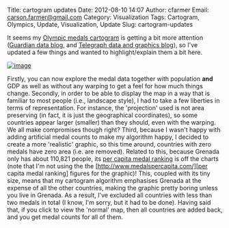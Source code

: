 Title: cartogram updates
Date: 2012-08-10 14:07
Author: cfarmer
Email: carson.farmer@gmail.com
Category: Visualization
Tags: Cartogram, Olympics, Update, Visualization, Update
Slug: cartogram-updates

It seems my [Olympic medals cartogram][] is getting a bit more attention
([Guardian data blog][], and [Telegraph data and graphics blog][]), so
I've updated a few things and wanted to highlight/explain them a bit
here.

[![image][]][Olympic medals cartogram]

Firstly, you can now explore the medal data together with
population **and** GDP as well as without any warping to get a feel for
how much things change. Secondly, in order to be able to display the map
in a way that is familiar to most people (i.e., landscape style), I had
to take a few liberties in terms of representation. For instance, the
'projection' used is not area preserving (in fact, it is just the
geographical coordinates), so some countries appear larger (smaller)
than they should, even with the warping. We all make compromises though
right? Third, because I wasn't happy with adding artificial medal counts
to make my algorithm happy, I decided to create a more 'realistic'
graphic, so this time around, countries with zero medals have zero area
(i.e. are removed). Related to this, because Grenada only has about
110,821 people, its [per capita medal ranking][] is off the charts (note
that I'm not using the the [http://www.medalspercapita.com/][per capita
medal ranking] figures for the graphic)! This, coupled with its tiny
size, means that my cartogram algorithm emphasises Grenada at the
expense of all the other countries, making the graphic pretty boring
unless you live in Grenada. As a result, I've excluded all countries
with less than two medals in total (I know, I'm sorry, but it had to be
done). Having said that, if you click to view the 'normal' map, then all
countries are added back, and you get medal counts for all of them.

[Olympic medals cartogram]: http://www.carsonfarmer.com/examples/olympic_countries/
[image]: |filename|/images/grenada.png "Grenada"
[Guardian data blog]: http://www.guardian.co.uk/sport/datablog/interactive/2012/aug/10/olympics-medals-visualised
[Telegraph data and graphics blog]: http://www.telegraph.co.uk/sport/olympics/olympic_infographics_and_data/9467077/London-2012-Olympics-interactive-world-medal-map-by-population-GDP-and-geographical-size.html
[per capita medal ranking]: http://www.medalspercapita.com/
